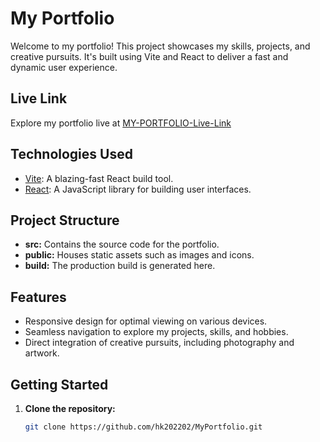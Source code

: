 # My Portfolio

Welcome to my portfolio! This project showcases my skills, projects, and creative pursuits. It's built using Vite and React to deliver a fast and dynamic user experience.

## Live Link

Explore my portfolio live at [MY-PORTFOLIO-Live-Link](https://portfolio2-murex-chi.vercel.app/)

## Technologies Used

- [Vite](https://vitejs.dev/): A blazing-fast React build tool.
- [React](https://reactjs.org/): A JavaScript library for building user interfaces.

## Project Structure

- **src:** Contains the source code for the portfolio.
- **public:** Houses static assets such as images and icons.
- **build:** The production build is generated here.

## Features

- Responsive design for optimal viewing on various devices.
- Seamless navigation to explore my projects, skills, and hobbies.
- Direct integration of creative pursuits, including photography and artwork.

## Getting Started

1. **Clone the repository:**
   ```bash
   git clone https://github.com/hk202202/MyPortfolio.git
   ```
